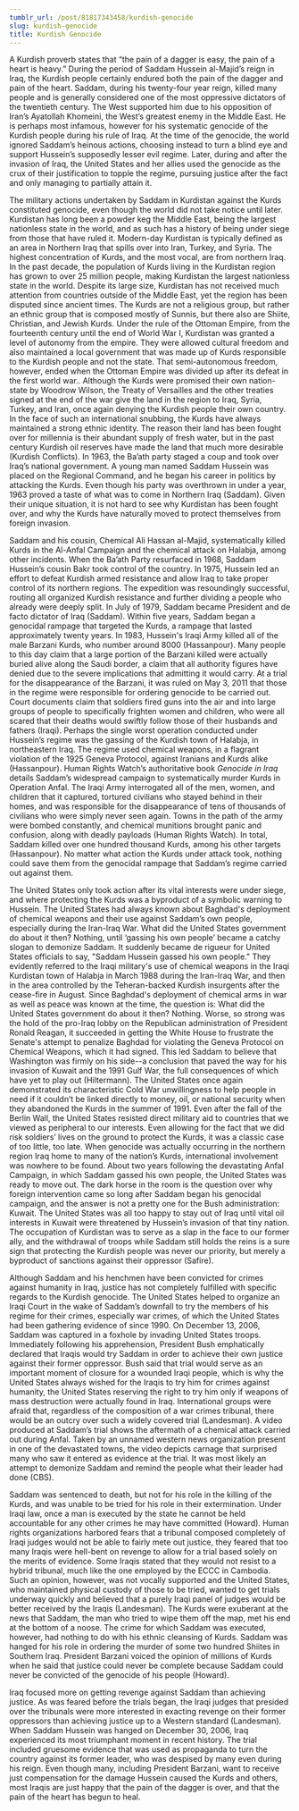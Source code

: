 ```yaml
---
tumblr_url: /post/81817343458/kurdish-genocide
slug: kurdish-genocide
title: Kurdish Genocide
---
```

A Kurdish proverb states that “the pain of a dagger is easy, the pain of a heart is heavy.”  During the period of Saddam Hussein al-Majid’s reign in Iraq, the Kurdish people certainly endured both the pain of the dagger and pain of the heart.  Saddam, during his twenty-four year reign, killed many people and is generally considered one of the most oppressive dictators of the twentieth century.  The West supported him due to his opposition of Iran’s Ayatollah Khomeini, the West’s greatest enemy in the Middle East.  He is perhaps most infamous, however for his systematic genocide of the Kurdish people during his rule of Iraq.  At the time of the genocide, the world ignored Saddam’s heinous actions, choosing instead to turn a blind eye and support Hussein’s supposedly lesser evil regime.  Later, during and after the invasion of Iraq, the United States and her allies used the genocide as the crux of their justification to topple the regime, pursuing justice after the fact and only managing to partially attain it.

<!-- more -->

The military actions undertaken by Saddam in Kurdistan against the Kurds constituted genocide, even though the world did not take notice until later.  Kurdistan has long been a powder keg the Middle East, being the largest nationless state in the world, and as such has a history of being under siege from those that have ruled it.  Modern-day Kurdistan is typically defined as an area in Northern Iraq that spills over into Iran, Turkey, and Syria.  The highest concentration of Kurds, and the most vocal, are from northern Iraq. In the past decade, the population of Kurds living in the Kurdistan region has grown to over 25 million people, making Kurdistan the largest nationless state in the world.  Despite its large size, Kurdistan has not received much attention from countries outside of the Middle East, yet the region has been disputed since ancient times.  The Kurds are not a religious group, but rather an ethnic group that is composed mostly of Sunnis, but there also are Shiite, Christian, and Jewish Kurds.  Under the rule of the Ottoman Empire, from the fourteenth century until the end of World War I, Kurdistan was granted a level of autonomy from the empire.  They were allowed cultural freedom and also maintained a local government that was made up of Kurds responsible to the Kurdish people and not the state.  That semi-autonomous freedom, however, ended when the Ottoman Empire was divided up after its defeat in the first world war..  Although the Kurds were promised their own nation-state by Woodrow Wilson, the Treaty of Versailles and the other treaties signed at the end of the war give the land in the region to Iraq, Syria, Turkey, and Iran, once again denying the Kurdish people their own country.  In the face of such an international snubbing, the Kurds have always maintained a strong ethnic identity.  The reason their land has been fought over for millennia is their abundant supply of fresh water, but in the past century Kurdish oil reserves have made the land that much more desirable (Kurdish Conflicts).  In 1963, the Ba’ath party staged a coup and took over Iraq’s national government.  A young man named Saddam Hussein was placed on the Regional Command, and he began his career in politics by attacking the Kurds.  Even though his party was overthrown in under a year, 1963 proved a taste of what was to come in Northern Iraq (Saddam). Given their unique situation, it is not hard to see why Kurdistan has been fought over, and why the Kurds have naturally moved to protect themselves from foreign invasion.

Saddam and his cousin, Chemical Ali Hassan al-Majid, systematically killed Kurds in the Al-Anfal Campaign and the chemical attack on Halabja, among other incidents.  When the Ba’ath Party resurfaced in 1968, Saddam Hussein’s cousin Bakr took control of the country.  In 1975, Hussein led an effort to defeat Kurdish armed resistance and allow Iraq to take proper control of its northern regions.  The expedition was resoundingly successful, routing all organized Kurdish resistance and further dividing a people who already were deeply split.  In July of 1979, Saddam became President and de facto dictator of Iraq (Saddam).  Within five years, Saddam began a genocidal rampage that targeted the Kurds, a rampage that lasted approximately twenty years.  In 1983, Hussein's Iraqi Army killed all of the male Barzani Kurds, who number around 8000 (Hassanpour).  Many people to this day claim that a large portion of the Barzani killed were actually buried alive along the Saudi border, a claim that all authority figures have denied due to the severe implications that admitting it would carry.  At a trial for the disappearance of the Barzani, it was ruled on May 3, 2011 that those in the regime were responsible for ordering genocide to be carried out.  Court documents claim that soldiers fired guns into the air and into large groups of people to specifically frighten women and children, who were all scared that their deaths would swiftly follow those of their husbands and fathers (Iraqi).  Perhaps the single worst operation conducted under Hussein’s regime was the gassing of the Kurdish town of Halabja, in northeastern Iraq.  The regime used chemical weapons, in a flagrant violation of the 1925 Geneva Protocol, against Iranians and Kurds alike (Hassanpour).  Human Rights Watch’s authoritative book *Genocide in Iraq* details Saddam’s widespread campaign to systematically murder Kurds in Operation Anfal.  The Iraqi Army interrogated all of the men, women, and children that it captured, tortured civilians who stayed behind in their homes, and was responsible for the disappearance of tens of thousands of civilians who were simply never seen again.  Towns in the path of the army were bombed constantly, and chemical munitions brought panic and confusion, along with deadly payloads (Human Rights Watch).  In total, Saddam killed over one hundred thousand Kurds, among his other targets (Hassanpour).  No matter what action the Kurds under attack took, nothing could save them from the genocidal rampage that Saddam’s regime carried out against them.

The United States only took action after its vital interests were under siege, and where protecting the Kurds was a byproduct of a symbolic warning to Hussein.  The United States had always known about Baghdad's deployment of chemical weapons and their use against Saddam’s own people, especially during the Iran-Iraq War. What did the United States government do about it then? Nothing, until ‘gassing his own people’ became a catchy slogan to demonize Saddam. It suddenly became de rigueur for United States officials to say, "Saddam Hussein gassed his own people." They evidently referred to the Iraqi military's use of chemical weapons in the Iraqi Kurdistan town of Halabja in March 1988 during the Iran-Iraq War, and then in the area controlled by the Teheran-backed Kurdish insurgents after the cease-fire in August.  Since Baghdad's deployment of chemical arms in war as well as peace was known at the time, the question is: What did the United States government do about it then? Nothing. Worse, so strong was the hold of the pro-Iraq lobby on the Republican administration of President Ronald Reagan, it succeeded in getting the White House to frustrate the Senate's attempt to penalize Baghdad for violating the Geneva Protocol on Chemical Weapons, which it had signed. This led Saddam to believe that Washington was firmly on his side--a conclusion that paved the way for his invasion of Kuwait and the 1991 Gulf War, the full consequences of which have yet to play out (Hiltermann). The United States once again demonstrated its characteristic Cold War unwillingness to help people in need if it couldn’t be linked directly to money, oil, or national security when they abandoned the Kurds in the summer of 1991.  Even after the fall of the Berlin Wall, the United States resisted direct military aid to countries that we viewed as peripheral to our interests.  Even allowing for the fact that we did risk soldiers’ lives on the ground to protect the Kurds, it was a classic case of too little, too late.  When genocide was actually occurring in the northern region Iraq home to many of the nation’s Kurds, international involvement was nowhere to be found.  About two years following the devastating Anfal Campaign, in which Saddam gassed his own people, the United States was ready to move out.  The dark horse in the room is the question over why foreign intervention came so long after Saddam began his genocidal campaign, and the answer is not a pretty one for the Bush administration: Kuwait.  The United States was all too happy to stay out of Iraq until vital oil interests in Kuwait were threatened by Hussein’s invasion of that tiny nation.  The occupation of Kurdistan was to serve as a slap in the face to our former ally, and the withdrawal of troops while Saddam still holds the reins is a sure sign that protecting the Kurdish people was never our priority, but merely a byproduct of sanctions against their oppressor (Safire).

Although Saddam and his henchmen have been convicted for crimes against humanity in Iraq, justice has not completely fulfilled with specific regards to the Kurdish genocide.  The United States helped to organize an Iraqi Court in the wake of Saddam’s downfall to try the members of his regime for their crimes, especially war crimes, of which the United States had been gathering evidence of since 1990.  On December 13, 2006, Saddam was captured in a foxhole by invading United States troops.  Immediately following his apprehension, President Bush emphatically declared that Iraqis would try Saddam in order to achieve their own justice against their former oppressor.  Bush said that trial would serve as an important moment of closure for a wounded Iraqi people, which is why the United States always wished for the Iraqis to try him for crimes against humanity, the United States reserving the right to try him only if weapons of mass destruction were actually found in Iraq. International groups were afraid that, regardless of the composition of a war crimes tribunal, there would be an outcry over such a widely covered trial (Landesman).  A video produced at Saddam’s trial shows the aftermath of a chemical attack carried out during Anfal.  Taken by an unnamed western news organization present in one of the devastated towns, the video depicts carnage that surprised many who saw it entered as evidence at the trial.  It was most likely an attempt to demonize Saddam and remind the people what their leader had done (CBS).

Saddam was sentenced to death, but not for his role in the killing of the Kurds, and was unable to be tried for his role in their extermination.  Under Iraqi law, once a man is executed by the state he cannot be held accountable for any other crimes he may have committed (Howard).  Human rights organizations harbored fears that a tribunal composed completely of Iraqi judges would not be able to fairly mete out justice, they feared that too many Iraqis were hell-bent on revenge to allow for a trial based solely on the merits of evidence.  Some Iraqis stated that they would not resist to a hybrid tribunal, much like the one employed by the ECCC in Cambodia.  Such an opinion, however, was not vocally supported and the United States, who maintained physical custody of those to be tried, wanted to get trials underway quickly and believed that a purely Iraqi panel of judges would be better received by the Iraqis (Landesman).  The Kurds were exuberant at the news that Saddam, the man who tried to wipe them off the map, met his end at the bottom of a noose.  The crime for which Saddam was executed, however, had nothing to do with his ethnic cleansing of Kurds.  Saddam was hanged for his role in ordering the murder of some two hundred Shiites in Southern Iraq.  President Barzani voiced the opinion of millions of Kurds when he said that justice could never be complete because Saddam could never be convicted of the genocide of his people (Howard).

Iraq focused more on getting revenge against Saddam than achieving justice.  As was feared before the trials began, the Iraqi judges that presided over the tribunals were more interested in exacting revenge on their former oppressors than achieving justice up to a Western standard (Landesman).  When Saddam Hussein was hanged on December 30, 2006, Iraq experienced its most triumphant moment in recent history. The trial included gruesome evidence that was used as propaganda to turn the country against its former leader, who was despised by many even during his reign.  Even though many, including President Barzani, want to receive just compensation for the damage Hussein caused the Kurds and others, most Iraqis are just happy that the pain of the dagger is over, and that the pain of the heart has begun to heal.

